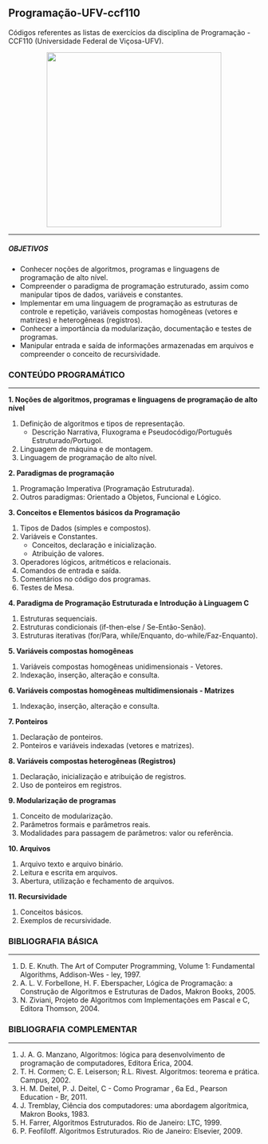 ## Programação-UFV-ccf110

Códigos referentes as listas de exercícios da disciplina de Programação - CCF110 (Universidade Federal de Viçosa-UFV).

<p align="center">
  <img src="https://media.giphy.com/media/ZVik7pBtu9dNS/giphy.gif" width="350">
</p>

------
##### OBJETIVOS
* Conhecer noções de algoritmos, programas e linguagens de programação de alto nível.
* Compreender o paradigma de programação estruturado, assim como manipular tipos de dados, variáveis e
constantes.
* Implementar em uma linguagem de programação as estruturas de controle e repetição, variáveis compostas
homogêneas (vetores e matrizes) e heterogêneas (registros).
* Conhecer a importância da modularização, documentação e testes de programas.
* Manipular entrada e saída de informações armazenadas em arquivos e compreender o conceito de recursividade.


### CONTEÚDO PROGRAMÁTICO
------

**1. Noções de algoritmos, programas e linguagens de programação de alto nível** 

1. Definição de algoritmos e tipos de representação.  
   - Descrição Narrativa, Fluxograma e Pseudocódigo/Português Estruturado/Portugol.   
2. Linguagem de máquina e de montagem.    
3. Linguagem de programação de alto nível. 

**2. Paradigmas de programação**

1. Programação Imperativa (Programação Estruturada).  
2. Outros paradigmas: Orientado a Objetos, Funcional e Lógico. 

**3. Conceitos e Elementos básicos da Programação**
  
1. Tipos de Dados (simples e compostos).   
2. Variáveis e Constantes.   
   - Conceitos, declaração e inicialização.   
   - Atribuição de valores.   
3. Operadores lógicos, aritméticos e relacionais.  
4. Comandos de entrada e saída.   
5. Comentários no código dos programas.   
6. Testes de Mesa.   

**4. Paradigma de Programação Estruturada e Introdução à Linguagem C**
  
1. Estruturas sequenciais.   
2. Estruturas condicionais (if-then-else / Se-Então-Senão).   
3. Estruturas iterativas (for/Para, while/Enquanto, do-while/Faz-Enquanto).   

**5. Variáveis compostas homogêneas** 
  
1. Variáveis compostas homogêneas unidimensionais - Vetores.   
2. Indexação, inserção, alteração e consulta.   

**6. Variáveis compostas homogêneas multidimensionais - Matrizes**
  
1. Indexação, inserção, alteração e consulta.   

**7. Ponteiros**
  
1. Declaração de ponteiros.   
2. Ponteiros e variáveis indexadas (vetores e matrizes).   

**8. Variáveis compostas heterogêneas (Registros)**
  
1. Declaração, inicialização e atribuição de registros.   
2. Uso de ponteiros em registros.   

**9. Modularização de programas**
  
1. Conceito de modularização.   
2. Parâmetros formais e parâmetros reais.   
3. Modalidades para passagem de parâmetros: valor ou referência.   

**10. Arquivos**
  
1. Arquivo texto e arquivo binário.   
2. Leitura e escrita em arquivos.   
3. Abertura, utilização e fechamento de arquivos.   

**11. Recursividade**
  
1. Conceitos básicos.   
2. Exemplos de recursividade.   

### BIBLIOGRAFIA BÁSICA
------
 
1. D. E. Knuth. The Art of Computer Programming, Volume 1: Fundamental Algorithms, Addison-Wes - ley, 1997.  
2. A. L. V. Forbellone, H. F. Eberspacher, Lógica de Programação: a Construção de Algoritmos e Estruturas de Dados, Makron Books, 2005.
3. N. Ziviani, Projeto de Algoritmos com Implementações em Pascal e C, Editora Thomson, 2004.

### BIBLIOGRAFIA COMPLEMENTAR
------

1. J. A. G. Manzano, Algoritmos: lógica para desenvolvimento de programação de computadores, Editora Érica, 2004.
2. T. H. Cormen; C. E. Leiserson; R.L. Rivest. Algoritmos: teorema e prática. Campus, 2002.
3. H. M. Deitel, P. J. Deitel, C - Como Programar , 6a Ed., Pearson Education - Br, 2011.
4. J. Tremblay, Ciência dos computadores: uma abordagem algorítmica, Makron Books, 1983.
5. H. Farrer, Algoritmos Estruturados. Rio de Janeiro: LTC, 1999.
6. P. Feofiloff. Algoritmos Estruturados. Rio de Janeiro: Elsevier, 2009.
